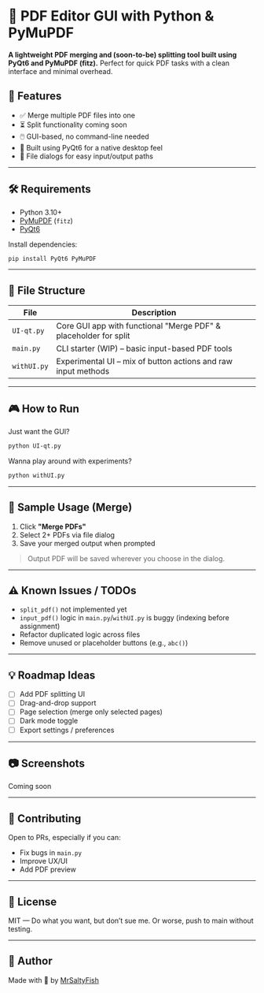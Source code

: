# 🧾 PDF Editor GUI with Python & PyMuPDF

**A lightweight PDF merging and (soon-to-be) splitting tool built using PyQt6 and PyMuPDF (fitz).**
Perfect for quick PDF tasks with a clean interface and minimal overhead.

## 🚀 Features

- ✅ Merge multiple PDF files into one
- ⏳ Split functionality coming soon
- 🖱️ GUI-based, no command-line needed
- 🎨 Built using PyQt6 for a native desktop feel
- 📂 File dialogs for easy input/output paths

---

## 🛠️ Requirements

* Python 3.10+
* [PyMuPDF](https://pymupdf.readthedocs.io/en/latest/) (`fitz`)
* [PyQt6](https://pypi.org/project/PyQt6/)

Install dependencies:

```bash
pip install PyQt6 PyMuPDF
```

---

## 📁 File Structure

| File        | Description                                                      |
| ----------- | ---------------------------------------------------------------- |
| `UI-qt.py`  | Core GUI app with functional "Merge PDF" & placeholder for split |
| `main.py`   | CLI starter (WIP) – basic input-based PDF tools                  |
| `withUI.py` | Experimental UI – mix of button actions and raw input methods    |

---

## 🎮 How to Run

Just want the GUI?

```bash
python UI-qt.py
```

Wanna play around with experiments?

```bash
python withUI.py
```

---

## 📌 Sample Usage (Merge)

1. Click **"Merge PDFs"**
2. Select 2+ PDFs via file dialog
3. Save your merged output when prompted

> Output PDF will be saved wherever you choose in the dialog.

---

## ⚠️ Known Issues / TODOs

* `split_pdf()` not implemented yet
* `input_pdf()` logic in `main.py`/`withUI.py` is buggy (indexing before assignment)
* Refactor duplicated logic across files
* Remove unused or placeholder buttons (e.g., `abc()`)

---

## 💡 Roadmap Ideas

* [ ] Add PDF splitting UI
* [ ] Drag-and-drop support
* [ ] Page selection (merge only selected pages)
* [ ] Dark mode toggle
* [ ] Export settings / preferences

---

## 📷 Screenshots

Coming soon

---

## 🤝 Contributing

Open to PRs, especially if you can:

* Fix bugs in `main.py`
* Improve UX/UI
* Add PDF preview
---
## 📜 License

MIT — Do what you want, but don’t sue me. Or worse, push to main without testing.

---
## 👑 Author

Made with 💼 by [MrSaltyFish](https://github.com/MrSaltyFish)
